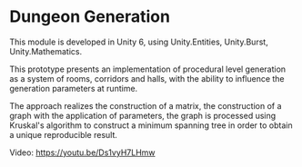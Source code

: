 # Dungeon Generation

This module is developed in Unity 6, using Unity.Entities, Unity.Burst, Unity.Mathematics.

This prototype presents an implementation of procedural level generation as a system of rooms, corridors and halls, with the ability to influence the generation parameters at runtime.

The approach realizes the construction of a matrix, the construction of a graph with the application of parameters, the graph is processed using Kruskal's algorithm to construct a minimum spanning tree in order to obtain a unique reproducible result.

Video: https://youtu.be/Ds1vyH7LHmw
